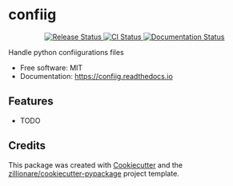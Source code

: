 # confiig


<p align="center">
<a href="https://pypi.python.org/pypi/confiig">
    <img src="https://img.shields.io/pypi/v/confiig.svg"
        alt = "Release Status">
</a>

<a href="https://github.com/AlexandreKempf/confiig/actions">
    <img src="https://github.com/AlexandreKempf/confiig/actions/workflows/main.yml/badge.svg?branch=release" alt="CI Status">
</a>

<a href="https://confiig.readthedocs.io/en/latest/?badge=latest">
    <img src="https://readthedocs.org/projects/confiig/badge/?version=latest" alt="Documentation Status">
</a>

</p>


Handle python confiigurations files


* Free software: MIT
* Documentation: <https://confiig.readthedocs.io>


## Features

* TODO

## Credits

This package was created with [Cookiecutter](https://github.com/audreyr/cookiecutter) and the [zillionare/cookiecutter-pypackage](https://github.com/zillionare/cookiecutter-pypackage) project template.
